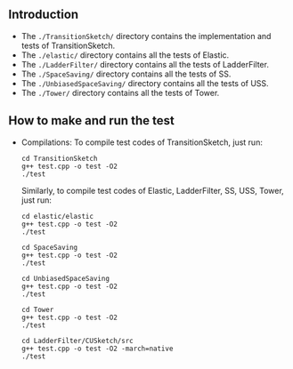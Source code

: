 ## Introduction

- The `./TransitionSketch/` directory contains the implementation and tests of TransitionSketch.
- The `./elastic/` directory contains all the tests of Elastic.
- The `./LadderFilter/` directory contains all the tests of LadderFilter.
- The `./SpaceSaving/` directory contains all the tests of SS.
- The `./UnbiasedSpaceSaving/` directory contains all the tests of USS.
- The `./Tower/` directory contains all the tests of Tower.



## How to make and run the test

- Compilations: To compile test codes of TransitionSketch, just run: 

  ```shell
  cd TransitionSketch
  g++ test.cpp -o test -O2
  ./test
  ```

  Similarly, to compile test codes of Elastic, LadderFilter, SS, USS, Tower, just run:

  ```shell
  cd elastic/elastic
  g++ test.cpp -o test -O2
  ./test
  ```

  ```shell
  cd SpaceSaving
  g++ test.cpp -o test -O2
  ./test
  ```

  ```shell
  cd UnbiasedSpaceSaving
  g++ test.cpp -o test -O2
  ./test
  ```

  ```shell
  cd Tower
  g++ test.cpp -o test -O2
  ./test
  ```

  ```shell
  cd LadderFilter/CUSketch/src
  g++ test.cpp -o test -O2 -march=native
  ./test
  ```

  

